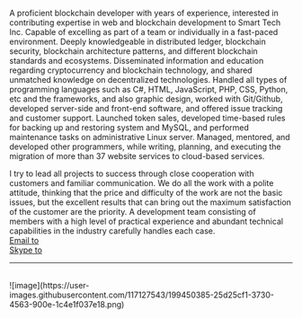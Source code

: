 A proficient blockchain developer with years of experience, interested in contributing expertise in web and blockchain development to Smart Tech Inc. Capable of excelling as part of a team or individually in a fast-paced environment. Deeply knowledgeable in distributed ledger, blockchain security, blockchain architecture patterns, and different blockchain standards and ecosystems. Disseminated information and education regarding cryptocurrency and blockchain technology, and shared unmatched knowledge on decentralized technologies. Handled all types of programming languages such as C#, HTML, JavaScript, PHP, CSS, Python, etc and the frameworks, and also graphic design, worked with Git/Github, developed server-side and front-end software, and offered issue tracking and customer support. Launched token sales, developed time-based rules for backing up and restoring system and MySQL, and performed maintenance tasks on administrative Linux server. Managed, mentored, and developed other programmers, while writing, planning, and executing the migration of more than 37 website services to cloud-based services.

I try to lead all projects to success through close cooperation with customers and familiar communication. We do all the work with a polite attitude, thinking that the price and difficulty of the work are not the basic issues, but the excellent results that can bring out the maximum satisfaction of the customer are the priority. A development team consisting of members with a high level of practical experience and abundant technical capabilities in the industry carefully handles each case.
<br>
<a href="mailto:panda.dev1115@gmail.com">Email to</a>
<br>
<a href="https://join.skype.com/invite/live:.cid.f66fc32ef78ceae3" rel="nofollow">Skype to</a>
<br>
<hr>
<br>
![image](https://user-images.githubusercontent.com/117127543/199450385-25d25cf1-3730-4563-900e-1c4e1f037e18.png)


